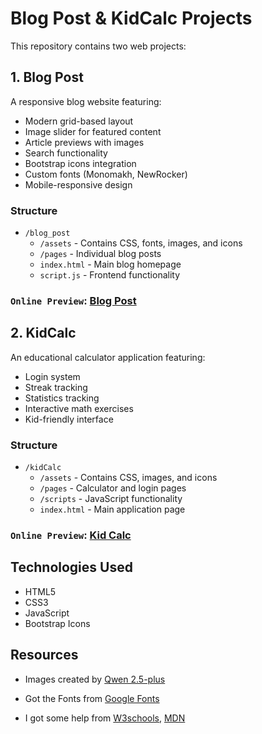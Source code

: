 # Blog Post & KidCalc Projects

This repository contains two web projects:


## 1. Blog Post
A responsive blog website featuring:
- Modern grid-based layout
- Image slider for featured content
- Article previews with images
- Search functionality
- Bootstrap icons integration
- Custom fonts (Monomakh, NewRocker)
- Mobile-responsive design

### Structure
- `/blog_post`
  - `/assets` - Contains CSS, fonts, images, and icons
  - `/pages` - Individual blog posts
  - `index.html` - Main blog homepage
  - `script.js` - Frontend functionality

### `Online Preview`: [Blog Post](https://lvl3deciproject.netlify.app/blog_post/)

## 2. KidCalc
An educational calculator application featuring:
- Login system
- Streak tracking
- Statistics tracking
- Interactive math exercises
- Kid-friendly interface

### Structure
- `/kidCalc`
  - `/assets` - Contains CSS, images, and icons
  - `/pages` - Calculator and login pages
  - `/scripts` - JavaScript functionality
  - `index.html` - Main application page

### `Online Preview`: [Kid Calc](https://lvl3deciproject.netlify.app/kidCalc/)

## Technologies Used
- HTML5
- CSS3
- JavaScript
- Bootstrap Icons


## Resources
* Images created by [Qwen 2.5-plus](https://chat.qwenlm.ai/)

* Got the Fonts from [Google Fonts](https://fonts.google.com/)

* I got some help from [W3schools](https://www.w3schools.com/), [MDN](https://developer.mozilla.org/)
